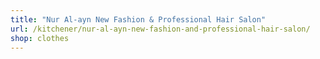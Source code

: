 ```yaml
---
title: "Nur Al-ayn New Fashion & Professional Hair Salon"
url: /kitchener/nur-al-ayn-new-fashion-and-professional-hair-salon/
shop: clothes
---
```

